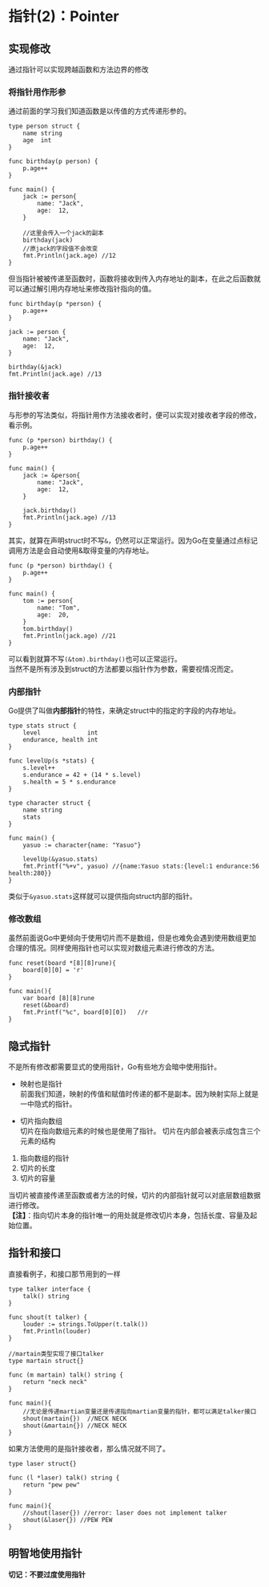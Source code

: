 # 指针(2)：Pointer

## 实现修改
通过指针可以实现跨越函数和方法边界的修改

### 将指针用作形参
通过前面的学习我们知道函数是以传值的方式传递形参的。
```
type person struct {
	name string
	age  int
}

func birthday(p person) {
	p.age++
}

func main() {
	jack := person{
		name: "Jack",
		age:  12,
	}

    //这里会传入一个jack的副本
	birthday(jack)
    //原jack的字段值不会改变
	fmt.Println(jack.age) //12    
}
```
但当指针被被传递至函数时，函数将接收到传入内存地址的副本，在此之后函数就可以通过解引用内存地址来修改指针指向的值。
```
func birthday(p *person) {
	p.age++
}

jack := person {
    name: "Jack",
    age:  12,
}

birthday(&jack)
fmt.Println(jack.age) //13
```
### 指针接收者
与形参的写法类似，将指针用作方法接收者时，便可以实现对接收者字段的修改，看示例。
```
func (p *person) birthday() {
	p.age++
}

func main() {
	jack := &person{
		name: "Jack",
		age:  12,
	}

	jack.birthday()
	fmt.Println(jack.age) //13
}
```
其实，就算在声明struct时不写`&`，仍然可以正常运行。因为Go在变量通过点标记调用方法是会自动使用&取得变量的内存地址。
```
func (p *person) birthday() {
	p.age++
}

func main() {
	tom := person{
		name: "Tom",
		age:  20,
	}
	tom.birthday()
	fmt.Println(jack.age) //21
}
```
可以看到就算不写`(&tom).birthday()`也可以正常运行。   
当然不是所有涉及到struct的方法都要以指针作为参数，需要视情况而定。

### 内部指针
Go提供了叫做**内部指针**的特性，来确定struct中的指定的字段的内存地址。
```
type stats struct {
	level             int
	endurance, health int
}

func levelUp(s *stats) {
	s.level++
	s.endurance = 42 + (14 * s.level)
	s.health = 5 * s.endurance
}

type character struct {
	name string
	stats
}

func main() {
	yasuo := character{name: "Yasuo"}

	levelUp(&yasuo.stats)
	fmt.Printf("%+v", yasuo) //{name:Yasuo stats:{level:1 endurance:56 health:280}}
}
```
类似于`&yasuo.stats`这样就可以提供指向struct内部的指针。

### 修改数组
虽然前面说Go中更倾向于使用切片而不是数组，但是也难免会遇到使用数组更加合理的情况。同样使用指针也可以实现对数组元素进行修改的方法。
```
func reset(board *[8][8]rune){
    board[0][0] = 'r'
}

func main(){
    var board [8][8]rune
    reset(&board)
    fmt.Printf("%c", board[0][0])   //r
}
```

## 隐式指针
不是所有修改都需要显式的使用指针，Go有些地方会暗中使用指针。
* 映射也是指针   
前面我们知道，映射的传值和赋值时传递的都不是副本。因为映射实际上就是一中隐式的指针。

* 切片指向数组   
切片在指向数组元素的时候也是使用了指针。
切片在内部会被表示成包含三个元素的结构
1. 指向数组的指针
2. 切片的长度
3. 切片的容量   

当切片被直接传递至函数或者方法的时候，切片的内部指针就可以对底层数组数据进行修改。   
**【注】**：指向切片本身的指针唯一的用处就是修改切片本身，包括长度、容量及起始位置。

## 指针和接口
直接看例子，和接口那节用到的一样
```
type talker interface {
	talk() string
}

func shout(t talker) {
	louder := strings.ToUpper(t.talk())
	fmt.Println(louder)
}

//martain类型实现了接口talker
type martain struct{}

func (m martain) talk() string {
	return "neck neck"
}

func main(){
	//无论是传递martian变量还是传递指向martian变量的指针，都可以满足talker接口
	shout(martain{})  //NECK NECK
	shout(&martain{}) //NECK NECK
}
```
如果方法使用的是指针接收者，那么情况就不同了。
```
type laser struct{}

func (l *laser) talk() string {
	return "pew pew"
}

func main(){
	//shout(laser{}) //error: laser does not implement talker
	shout(&laser{}) //PEW PEW
}

```

## 明智地使用指针
**切记：不要过度使用指针**
